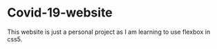 # Covid-19-website
This website is just a personal project as I am learning to use flexbox in css5.
